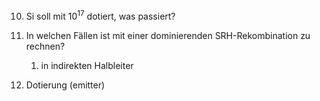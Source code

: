10. Si soll mit $10^{17}$ dotiert, was passiert?
11. In welchen Fällen ist mit einer dominierenden SRH-Rekombination zu rechnen?
	1. in indirekten Halbleiter


4. Dotierung (emitter)
	